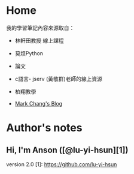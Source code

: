 # Home
我的學習筆記內容來源取自：

* 林軒田教授 線上課程

* 莫烦Python

* 論文

* c語言- jserv (黃敬群)老師的線上資源

* 柏翔教學

* [Mark Chang's Blog](https://ckmarkoh.github.io/)

# Author's notes

## Hi, I'm Anson ([@lu-yi-hsun][1])

 

version 2.0
[1]: https://github.com/lu-yi-hsun
  
